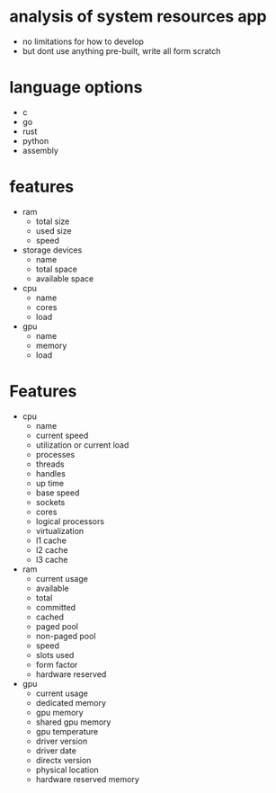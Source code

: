 # analysis of system resources app

- no limitations for how to develop
- but dont use anything pre-built, write all form scratch

# language options 

- c
- go
- rust 
- python 
- assembly 

# features 

- ram 
  - total size 
  - used size 
  - speed 
- storage devices 
  - name 
  - total space
  - available space 
- cpu 
  - name 
  - cores 
  - load 
- gpu 
  - name 
  - memory 
  - load 

# Features 

- cpu
  - name 
  - current speed 
  - utilization or current load  
  - processes 
  - threads 
  - handles 
  - up time 
  - base speed 
  - sockets 
  - cores 
  - logical processors
  - virtualization
  - l1 cache 
  - l2 cache
  - l3 cache
- ram 
  - current usage 
  - available 
  - total 
  - committed 
  - cached 
  - paged pool 
  - non-paged pool
  - speed 
  - slots used 
  - form factor
  - hardware reserved 
- gpu 
  - current usage
  - dedicated memory 
  - gpu memory 
  - shared gpu memory
  - gpu temperature 
  - driver version
  - driver date 
  - directx version
  - physical location 
  - hardware reserved memory 
